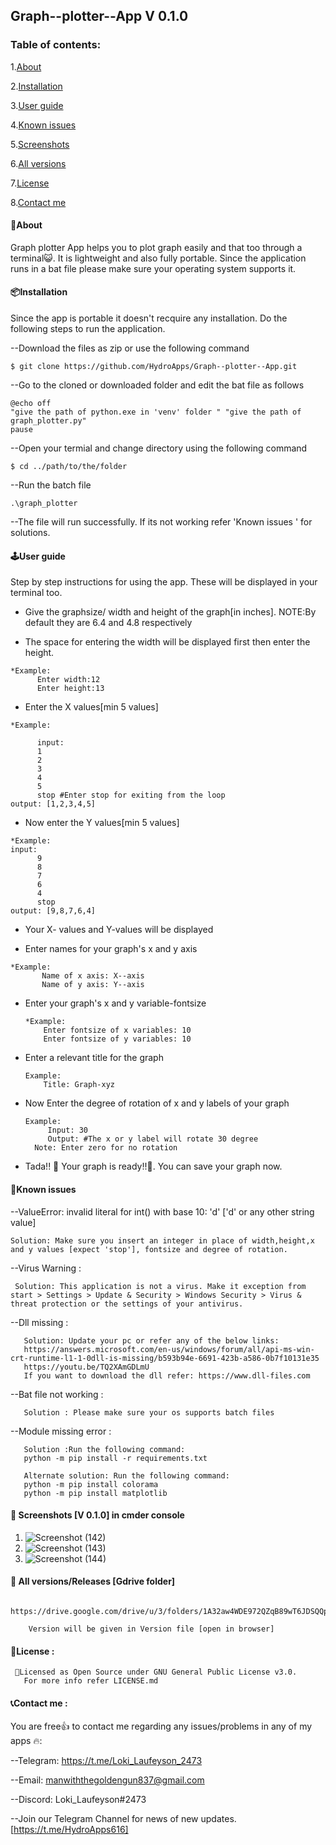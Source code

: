 ## Graph--plotter--App V 0.1.0

### Table of contents: 

 1.[About](https://github.com/HydroApps/Graph--plotter--App/edit/main/README.md#about)
 
 2.[Installation](https://github.com/HydroApps/Graph--plotter--App/edit/main/README.md#installation)
  
 3.[User guide](https://github.com/HydroApps/Graph--plotter--App/edit/main/README.md#userguide)
 
 4.[Known issues](https://github.com/HydroApps/Graph--plotter--App/edit/main/README.md#known-issues)
 
 5.[Screenshots](https://github.com/HydroApps/Graph--plotter--App/edit/main/README.md#-screenshots-v-010)
 
 6.[All versions](https://github.com/HydroApps/Graph--plotter--App/edit/main/README.md#-all-version-gdrive-folder)
 
 7.[License](https://github.com/HydroApps/Graph--plotter--App/edit/main/README.md#license-)
 
 8.[Contact me](https://github.com/HydroApps/Graph--plotter--App/edit/main/README.md#contact-me-)
  
#### 📝About
 Graph plotter App helps you to plot graph easily and that too through a terminal😺. It is lightweight and also fully portable.
 Since the application runs in a bat file please make sure your operating system supports it.  
 
#### 📦Installation
  Since the app is portable it doesn't recquire any installation. Do the following steps to run the application. 

 --Download the files as zip or use the following command 
 ```
 $ git clone https://github.com/HydroApps/Graph--plotter--App.git 
 ```
 --Go to the cloned or downloaded folder and edit the bat file as follows
 ```
 @echo off
"give the path of python.exe in 'venv' folder " "give the path of graph_plotter.py"
 pause
 ```
 --Open your termial and change directory using the following command
 ```
 $ cd ../path/to/the/folder
 ```
 --Run the batch file
 ```
 .\graph_plotter
 ```
 --The file will run successfully. If its not working refer 'Known issues ' for solutions.
 
 #### 🕹️User guide 
   Step by step instructions for using the app. These will be displayed in your terminal too.
   
   * Give the graphsize/ width and height of the graph[in inches]. NOTE:By default they are 6.4 and 4.8 respectively
   
   * The space for entering the width will be displayed first then enter the height.

    *Example:
          Enter width:12
          Enter height:13
          
   * Enter the X values[min 5 values]
   
    *Example:
   
          input:
          1
          2
          3
          4
          5
          stop #Enter stop for exiting from the loop
    output: [1,2,3,4,5] 
    
   * Now enter the Y values[min 5 values] 
        
    *Example:
    input:
          9
          8
          7
          6
          4
          stop 
    output: [9,8,7,6,4]
    
   * Your X- values and Y-values will be displayed
   
   * Enter names for your graph's x and y axis
 
    *Example:
           Name of x axis: X--axis
           Name of y axis: Y--axis
           
* Enter your graph's x and y variable-fontsize

      *Example:
          Enter fontsize of x variables: 10
          Enter fontsize of y variables: 10
          
* Enter a relevant title for the graph
     
      Example:
          Title: Graph-xyz
          
* Now Enter the degree of rotation of x and y labels of your graph
  
      Example:
           Input: 30
           Output: #The x or y label will rotate 30 degree
        Note: Enter zero for no rotation
        
* Tada!! 🥳 Your graph is ready!!🙂. You can save your graph now.

#### 📌Known issues
  --ValueError: invalid literal for int() with base 10: 'd' ['d' or any other string value]
    
    Solution: Make sure you insert an integer in place of width,height,x and y values [expect 'stop'], fontsize and degree of rotation.
   
  --Virus Warning :
  
     Solution: This application is not a virus. Make it exception from start > Settings > Update & Security > Windows Security > Virus & threat protection or the settings of your antivirus. 
   
  --Dll missing :
       
       Solution: Update your pc or refer any of the below links:
       https://answers.microsoft.com/en-us/windows/forum/all/api-ms-win-crt-runtime-l1-1-0dll-is-missing/b593b94e-6691-423b-a586-0b7f10131e35
       https://youtu.be/TQ2XAmGDLmU 
       If you want to download the dll refer: https://www.dll-files.com
           
  --Bat file not working :
      
       Solution : Please make sure your os supports batch files
       
  --Module missing error :
      
       Solution :Run the following command: 
       python -m pip install -r requirements.txt
       
       Alternate solution: Run the following command:
       python -m pip install colorama
       python -m pip install matplotlib
       
#### 📸 Screenshots [V 0.1.0] in cmder console 

1. ![Screenshot (142)](https://user-images.githubusercontent.com/101416024/160813392-bb47ad3e-6a23-40ee-935b-4cd1d10531c8.png)
2. ![Screenshot (143)](https://user-images.githubusercontent.com/101416024/160813919-09666bda-cdc7-481f-b804-00ad76668b93.png)
3. ![Screenshot (144)](https://user-images.githubusercontent.com/101416024/160813940-719ffe47-276c-43da-b42a-4a48ab77cac4.png)



#### 📂 All versions/Releases [Gdrive folder]
        https://drive.google.com/drive/u/3/folders/1A32aw4WDE972QZqB89wT6JDSQQpCkzwk
        
        Version will be given in Version file [open in browser]
        
#### 📌License : 

    
     📃Licensed as Open Source under GNU General Public License v3.0. 
       For more info refer LICENSE.md
    

#### 📞Contact me : 
  You are free👍 to contact me regarding any issues/problems in any of my apps 🔥: 
  
  --Telegram: https://t.me/Loki_Laufeyson_2473 

  --Email: manwiththegoldengun837@gmail.com 

  --Discord: Loki_Laufeyson#2473

  --Join our Telegram Channel for news of new updates. [https://t.me/HydroApps616]

 
